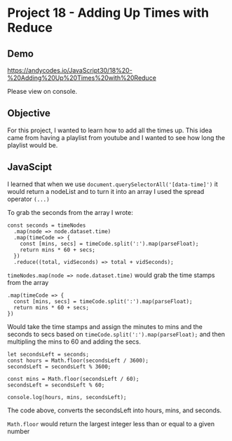 # Project 18 - Adding Up Times with Reduce

## Demo

https://andycodes.io/JavaScript30/18%20-%20Adding%20Up%20Times%20with%20Reduce

Please view on console.

## Objective

For this project, I wanted to learn how to add all the times up. This idea came from having a playlist from youtube and I wanted to see how long the playlist would be.

## JavaScipt

I learned that when we use `document.querySelectorAll('[data-time]')` it would return a nodeList and to turn it into an array I used the spread operator `(...)`

To grab the seconds from the array I wrote:

```
const seconds = timeNodes
  .map(node => node.dataset.time)
  .map(timeCode => {
    const [mins, secs] = timeCode.split(':').map(parseFloat);
    return mins * 60 + secs;
  })
  .reduce((total, vidSeconds) => total + vidSeconds);
```

`timeNodes.map(node => node.dataset.time)` would grab the time stamps from the array

```
.map(timeCode => {
  const [mins, secs] = timeCode.split(':').map(parseFloat);
  return mins * 60 + secs;
})
```

Would take the time stamps and assign the minutes to mins and the seconds to secs based on `timeCode.split(':').map(parseFloat);` and then multipling the mins to 60 and adding the secs.

```
let secondsLeft = seconds;
const hours = Math.floor(secondsLeft / 3600);
secondsLeft = secondsLeft % 3600;

const mins = Math.floor(secondsLeft / 60);
secondsLeft = secondsLeft % 60;

console.log(hours, mins, secondsLeft);
```

The code above, converts the secondsLeft into hours, mins, and seconds.

`Math.floor` would return the largest integer less than or equal to a given number
